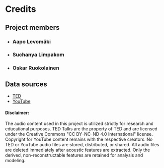 # Credits

## Project members

- ### Aapo Levomäki
- ### Suchanya Limpakom
- ### Oskar Ruokolainen

## Data sources

- [TED](https://www.ted.com/)
- [YouTube](https://www.youtube.com/)

#### Disclaimer:

The audio content used in this project is utilized strictly for research and educational purposes. TED Talks are the property of TED and are licensed under the Creative Commons "CC BY–NC–ND 4.0 International" license. Copyright for YouTube content remains with the respective creators. No TED or YouTube audio files are stored, distributed, or shared. All audio files are deleted immediately after acoustic features are extracted. Only the derived, non-reconstructable features are retained for analysis and modeling.